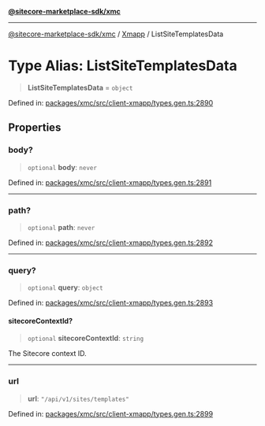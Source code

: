 [**@sitecore-marketplace-sdk/xmc**](../../../../README.md)

***

[@sitecore-marketplace-sdk/xmc](../../../../README.md) / [Xmapp](../README.md) / ListSiteTemplatesData

# Type Alias: ListSiteTemplatesData

> **ListSiteTemplatesData** = `object`

Defined in: [packages/xmc/src/client-xmapp/types.gen.ts:2890](https://github.com/Sitecore/marketplace-sdk/blob/e3ec55ede335ad59ac5875d32f0d68c50e7bc899/packages/xmc/src/client-xmapp/types.gen.ts#L2890)

## Properties

### body?

> `optional` **body**: `never`

Defined in: [packages/xmc/src/client-xmapp/types.gen.ts:2891](https://github.com/Sitecore/marketplace-sdk/blob/e3ec55ede335ad59ac5875d32f0d68c50e7bc899/packages/xmc/src/client-xmapp/types.gen.ts#L2891)

***

### path?

> `optional` **path**: `never`

Defined in: [packages/xmc/src/client-xmapp/types.gen.ts:2892](https://github.com/Sitecore/marketplace-sdk/blob/e3ec55ede335ad59ac5875d32f0d68c50e7bc899/packages/xmc/src/client-xmapp/types.gen.ts#L2892)

***

### query?

> `optional` **query**: `object`

Defined in: [packages/xmc/src/client-xmapp/types.gen.ts:2893](https://github.com/Sitecore/marketplace-sdk/blob/e3ec55ede335ad59ac5875d32f0d68c50e7bc899/packages/xmc/src/client-xmapp/types.gen.ts#L2893)

#### sitecoreContextId?

> `optional` **sitecoreContextId**: `string`

The Sitecore context ID.

***

### url

> **url**: `"/api/v1/sites/templates"`

Defined in: [packages/xmc/src/client-xmapp/types.gen.ts:2899](https://github.com/Sitecore/marketplace-sdk/blob/e3ec55ede335ad59ac5875d32f0d68c50e7bc899/packages/xmc/src/client-xmapp/types.gen.ts#L2899)
